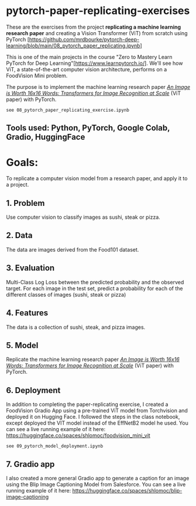 # pytorch-paper-replicating-exercises
These are the exercises from the project **replicating a machine learning research paper** and creating a Vision Transformer (ViT) from scratch using PyTorch [https://github.com/mrdbourke/pytorch-deep-learning/blob/main/08_pytorch_paper_replicating.ipynb]

This is one of the main projects in the course  "Zero to Mastery Learn PyTorch for Deep Learning"[https://www.learnpytorch.io/].
We'll see how ViT, a state-of-the-art computer vision architecture, performs on a FoodVision Mini problem.

The purpose is to implement the machine learning research paper [*An Image is Worth 16x16 Words: Transformers for Image Recognition at Scale*](https://arxiv.org/abs/2010.11929)  (ViT paper) with PyTorch.

    see 08_pytorch_paper_replicating_exercise.ipynb

## Tools used: Python, PyTorch, Google Colab, Gradio, HuggingFace

# Goals: 
To replicate a computer vision model from a research paper, and apply it to a project.

## 1. Problem
Use computer vision to classify images as sushi, steak or pizza.

## 2. Data
The data are images derived from the Food101 dataset.

## 3. Evaluation
Multi-Class Log Loss between the predicted probability and the observed target. For each image in the test set, predict a probability for each of the different classes of images (sushi, steak or pizza)

## 4. Features
The data is a collection of sushi, steak, and pizza images.

## 5. Model
Replicate the machine learning research paper [*An Image is Worth 16x16 Words: Transformers for Image Recognition at Scale*](https://arxiv.org/abs/2010.11929)  (ViT paper) with PyTorch.

## 6. Deployment
In addition to completing the paper-replicating exercise, I created a FoodVision Gradio App using a pre-trained ViT model from Torchvision and deployed it on Hugging Face.  I followed the steps in the class notebook, except deployed the VIT model instead of the EffNetB2 model he used. You can see a live running example of it here: https://huggingface.co/spaces/shlomoc/foodvision_mini_vit

    see 09_pytorch_model_deployment.ipynb

## 7. Gradio app
I also created a more general Gradio app to generate a caption for an image using the Blip Image Captioning Model from Salesforce.  You can see a live running example of it here: https://huggingface.co/spaces/shlomoc/blip-image-captioning

